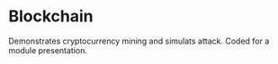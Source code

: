 # Blockchain

Demonstrates cryptocurrency mining and simulats attack. Coded for a module presentation.
